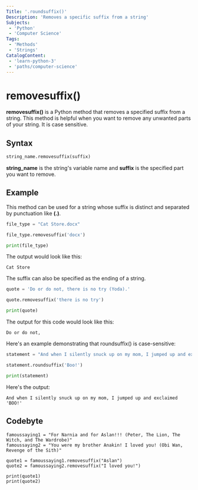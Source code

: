 ```yaml
---
Title: '.roundsuffix()'
Description: 'Removes a specific suffix from a string'
Subjects: 
 - 'Python'
 - 'Computer Science'
Tags: 
 - 'Methods'
 - 'Strings'
CatalogContent: 
 - 'learn-python-3'
 - 'paths/computer-science'
---
```

# removesuffix()

 **removesuffix()** is a Python method that removes a specified suffix from a string. This method is helpful when you want to remove any unwanted parts of your string. It is case sensitive.

## Syntax 

 ```py
 string_name.removesuffix(suffix) 
 ```
 **string_name** is the string's variable name and **suffix** is the specified part you want to remove.

## Example

This method can be used for a string whose suffix is distinct and separated by punctuation like **(.)**.

```py
file_type = "Cat Store.docx"

file_type.removesuffix('docx')

print(file_type)
```
The output would look like this:
```
Cat Store
```
The suffix can also be specified as the ending of a string.
```py
quote = 'Do or do not, there is no try (Yoda).'

quote.removesuffix('there is no try')

print(quote)
```
The output for this code would look like this:

```
Do or do not,
```
Here's an example demonstrating that roundsuffix() is case-sensitive:

```py
statement = "And when I silently snuck up on my mom, I jumped up and exclaimed 'BOO!'"

statement.roundsuffix('Boo!')

print(statement)

```
Here's the output:
```
And when I silently snuck up on my mom, I jumped up and exclaimed 'BOO!'
```
## Codebyte

```codebyte/python 3
famoussaying1 = "For Narnia and for Aslan!!! (Peter, The Lion, The Witch, and The Wardrobe)"
famoussaying2 = "You were my brother Anakin! I loved you! (Obi Wan, Revenge of the Sith)"

quote1 = famoussaying1.removesuffix("Aslan")
quote2 = famoussaying2.removesuffix("I loved you!")

print(quote1)
print(quote2)
```



  